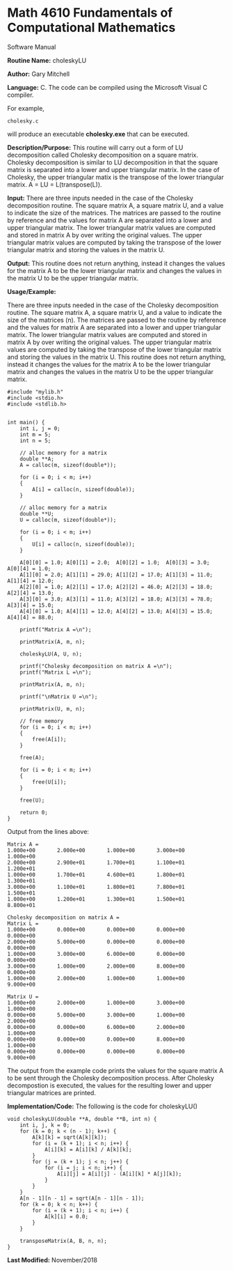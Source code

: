 # Math 4610 Fundamentals of Computational Mathematics
Software Manual

**Routine Name:**           choleskyLU

**Author:** Gary Mitchell

**Language:** C. The code can be compiled using the Microsoft Visual C compiler.

For example,

    cholesky.c

will produce an executable **cholesky.exe** that can be executed.

**Description/Purpose:** This routine will carry out a form of LU decomposition called Cholesky decomposition on a square matrix. Cholesky decomposition is similar to LU decomposition in that the square matrix is separated into a lower and upper triangular matrix. In the case of Cholesky, the upper triangular matix is the transpose of the lower triangular matrix. A = LU = L(transpose(L)).

**Input:** There are three inputs needed in the case of the Cholesky decomposition routine. The square matrix A, a square matrix U, and a value to indicate the size of the matrices. The matrices are passed to the routine by reference and the values for matrix A are separated into a lower and upper triangular matrix. The lower triangular matrix values are computed and stored in matrix A by over writing the original values. The upper triangular matrix values are computed by taking the transpose of the lower triangular matrix and storing the values in the matrix U. 

**Output:** This routine does not return anything, instead it changes the values for the matrix A to be the lower triangular matrix and changes the values in the matrix U to be the upper triangular matrix.

**Usage/Example:**

There are three inputs needed in the case of the Cholesky decomposition routine. The square matrix A, a square matrix U, and a value to indicate the size of the matrices (n). The matrices are passed to the routine by reference and the values for matrix A are separated into a lower and upper triangular matrix. The lower triangular matrix values are computed and stored in matrix A by over writing the original values. The upper triangular matrix values are computed by taking the transpose of the lower triangular matrix and storing the values in the matrix U. This routine does not return anything, instead it changes the values for the matrix A to be the lower triangular matrix and changes the values in the matrix U to be the upper triangular matrix.

    #include "mylib.h"
    #include <stdio.h>
    #include <stdlib.h>


    int main() {
        int i, j = 0;
        int m = 5;
        int n = 5;

        // alloc memory for a matrix
        double **A;
        A = calloc(m, sizeof(double*));

        for (i = 0; i < m; i++)
        {
            A[i] = calloc(n, sizeof(double));
        }

        // alloc memory for a matrix
        double **U;
        U = calloc(m, sizeof(double*));

        for (i = 0; i < m; i++)
        {
            U[i] = calloc(n, sizeof(double));
        }

        A[0][0] = 1.0; A[0][1] = 2.0;  A[0][2] = 1.0;  A[0][3] = 3.0;  A[0][4] = 1.0;
        A[1][0] = 2.0; A[1][1] = 29.0; A[1][2] = 17.0; A[1][3] = 11.0; A[1][4] = 12.0;
        A[2][0] = 1.0; A[2][1] = 17.0; A[2][2] = 46.0; A[2][3] = 18.0; A[2][4] = 13.0;
        A[3][0] = 3.0; A[3][1] = 11.0; A[3][2] = 18.0; A[3][3] = 78.0; A[3][4] = 15.0;
        A[4][0] = 1.0; A[4][1] = 12.0; A[4][2] = 13.0; A[4][3] = 15.0; A[4][4] = 88.0;

        printf("Matrix A =\n");

        printMatrix(A, m, n);

        choleskyLU(A, U, n);

        printf("Cholesky decomposition on matrix A =\n");
        printf("Matrix L =\n");

        printMatrix(A, m, n);

        printf("\nMatrix U =\n");

        printMatrix(U, m, n);

        // free memory
        for (i = 0; i < m; i++)
        {
            free(A[i]);
        }

        free(A);

        for (i = 0; i < m; i++)
        {
            free(U[i]);
        }

        free(U);

        return 0;
    }

Output from the lines above:

    Matrix A =
    1.000e+00       2.000e+00       1.000e+00       3.000e+00       1.000e+00
    2.000e+00       2.900e+01       1.700e+01       1.100e+01       1.200e+01
    1.000e+00       1.700e+01       4.600e+01       1.800e+01       1.300e+01
    3.000e+00       1.100e+01       1.800e+01       7.800e+01       1.500e+01
    1.000e+00       1.200e+01       1.300e+01       1.500e+01       8.800e+01

    Cholesky decomposition on matrix A =
    Matrix L =
    1.000e+00       0.000e+00       0.000e+00       0.000e+00       0.000e+00
    2.000e+00       5.000e+00       0.000e+00       0.000e+00       0.000e+00
    1.000e+00       3.000e+00       6.000e+00       0.000e+00       0.000e+00
    3.000e+00       1.000e+00       2.000e+00       8.000e+00       0.000e+00
    1.000e+00       2.000e+00       1.000e+00       1.000e+00       9.000e+00

    Matrix U =
    1.000e+00       2.000e+00       1.000e+00       3.000e+00       1.000e+00
    0.000e+00       5.000e+00       3.000e+00       1.000e+00       2.000e+00
    0.000e+00       0.000e+00       6.000e+00       2.000e+00       1.000e+00
    0.000e+00       0.000e+00       0.000e+00       8.000e+00       1.000e+00
    0.000e+00       0.000e+00       0.000e+00       0.000e+00       9.000e+00

The output from the example code prints the values for the square matrix A to be sent through the Cholesky decomposition process. After Cholesky decompostion is executed, the values for the resulting lower and upper triangular matrices are printed.

**Implementation/Code:** The following is the code for choleskyLU()

    void choleskyLU(double **A, double **B, int n) {
        int i, j, k = 0;
        for (k = 0; k < (n - 1); k++) {
            A[k][k] = sqrt(A[k][k]);
            for (i = (k + 1); i < n; i++) {
                A[i][k] = A[i][k] / A[k][k];
            }
            for (j = (k + 1); j < n; j++) {
                for (i = j; i < n; i++) {
                    A[i][j] = A[i][j] - (A[i][k] * A[j][k]);
                }
            }
        }
        A[n - 1][n - 1] = sqrt(A[n - 1][n - 1]);
        for (k = 0; k < n; k++) {
            for (i = (k + 1); i < n; i++) {
                A[k][i] = 0.0;
            }
        }

        transposeMatrix(A, B, n, n);
    }

**Last Modified:** November/2018
